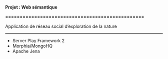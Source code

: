 **Projet : Web sémantique**

================================================

Application de réseau social d’exploration de la nature

------------------------------------------------

* Server Play Framework 2
* Morphia/MongoHQ
* Apache Jena
